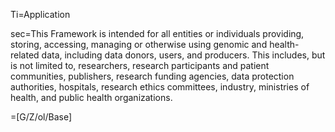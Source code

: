 Ti=Application

sec=This Framework is intended for all entities or individuals providing, storing, accessing, managing or otherwise using genomic and health-related data, including data donors, users, and producers. This includes, but is not limited to, researchers, research participants and patient communities, publishers, research funding agencies, data protection authorities, hospitals, research ethics committees, industry, ministries of health, and public health organizations.

=[G/Z/ol/Base]

